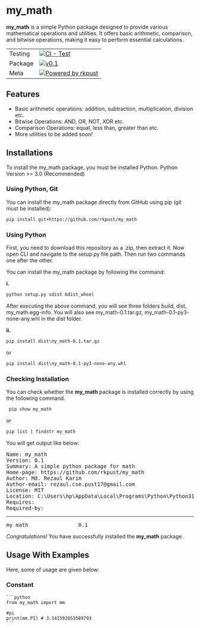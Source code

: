 # my_math
**my_math** is a simple Python package designed to provide various mathematical operations and utilities. It offers basic arithmetic, comparison, and bitwise operations, making it easy to perform essential calculations.
<br/>

| | |
| --- | --- |
| Testing | [![CI - Test](https://github.com/pandas-dev/pandas/actions/workflows/unit-tests.yml/badge.svg)](https://github.com/rkpust/my_math/blob/master/test.py)
| Package | [![v0.1](https://img.shields.io/badge/v-0.1-orange.svg?style=flat&colorA=E1523D&colorB=007D8A)](https://github.com/rkpust/my_math)
| Meta | [![Powered by rkpust](https://img.shields.io/badge/powered%20by-rkpust-orange.svg?style=flat&colorA=E1523D&colorB=007D8A)](https://sites.google.com/view/rkpust) |


## Features
  - Basic arithmetic operations: addition, subtraction, multiplication, division etc.
  - Bitwise Operations: AND, OR, NOT, XOR etc.
  - Comparison Operations: equal, less than, greater than etc.
  - More utilities to be added soon!

## Installations
To install the my_math package, you must be installed Python. Python Version >= 3.0 (Recommended)

### Using Python, Git
You can install the my_math package directly from GitHub using pip (git must be installed):
  ```bash
  pip install git+https://github.com/rkpust/my_math
  ```

### Using Python
First, you need to download this repository as a .zip, then extract it. Now open CLI and navigate to the setup.py file path. Then run two commands one after the other.

You can install the my_math package by following the command:

  **i.**
  ```bash
  python setup.py sdist bdist_wheel
  ```
After executing the above command, you will see three folders build, dist, my_math.egg-info. You will also see my_math-0.1.tar.gz, my_math-0.1-py3-none-any.whl in the dist folder.

  **ii.**
  ```bash
  pip install dist\my_math-0.1.tar.gz
  ```
  or 

  ```bash
  pip install dist\my_math-0.1-py3-none-any.whl
  ```

### Checking Installation
You can check whether the **my_math** package is installed correctly by using the following command.
 ```bash
  pip show my_math
  ```
  or 

  ```bash
  pip list | findstr my_math
  ```

You will get output like below:
<pre>
Name: my_math
Version: 0.1
Summary: A simple python package for math
Home-page: https://github.com/rkpust/my_math
Author: Md. Rezaul Karim
Author-email: rezaul.cse.pust17@gmail.com
License: MIT
Location: C:\Users\hp\AppData\Local\Programs\Python\Python311\Lib\site-packages
Requires:
Required-by:
</pre>
<hr>
<pre>my_math                0.1</pre>

*Congratulations!* You have successfully installed the **my_math** package.

## Usage With Examples
Here, some of usage are given below:
### Constant
    ```python
    from my_math import mm

    #pi
    print(mm.PI) # 3.141592653589793
    ```

